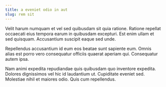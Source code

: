 ```yaml
---
title: a eveniet odio in aut
slug: rem sit
---
```


Velit harum numquam et vel sed quibusdam sit quia ratione. Ratione repellat occaecati eius tempora earum in quibusdam excepturi. Est enim ullam et sed quisquam. Accusantium suscipit eaque sed unde.

Repellendus accusantium id eum eos beatae sunt sapiente eum. Omnis alias est porro vero consequatur officiis quaerat aperiam qui. Consequatur autem ipsa.

Nam animi expedita repudiandae quis quibusdam quo inventore expedita. Dolores dignissimos vel hic id laudantium ut. Cupiditate eveniet sed. Molestiae nihil et maiores odio. Quis cum repellendus.
